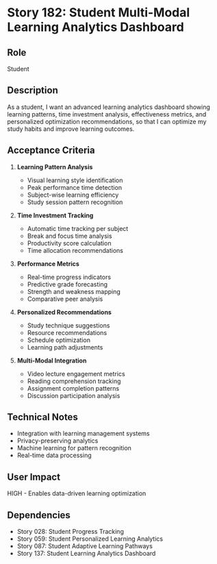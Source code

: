 # Story 182: Student Multi-Modal Learning Analytics Dashboard

## Role
Student

## Description
As a student, I want an advanced learning analytics dashboard showing learning patterns, time investment analysis, effectiveness metrics, and personalized optimization recommendations, so that I can optimize my study habits and improve learning outcomes.

## Acceptance Criteria
1. **Learning Pattern Analysis**
   - Visual learning style identification
   - Peak performance time detection
   - Subject-wise learning efficiency
   - Study session pattern recognition

2. **Time Investment Tracking**
   - Automatic time tracking per subject
   - Break and focus time analysis
   - Productivity score calculation
   - Time allocation recommendations

3. **Performance Metrics**
   - Real-time progress indicators
   - Predictive grade forecasting
   - Strength and weakness mapping
   - Comparative peer analysis

4. **Personalized Recommendations**
   - Study technique suggestions
   - Resource recommendations
   - Schedule optimization
   - Learning path adjustments

5. **Multi-Modal Integration**
   - Video lecture engagement metrics
   - Reading comprehension tracking
   - Assignment completion patterns
   - Discussion participation analysis

## Technical Notes
- Integration with learning management systems
- Privacy-preserving analytics
- Machine learning for pattern recognition
- Real-time data processing

## User Impact
HIGH - Enables data-driven learning optimization

## Dependencies
- Story 028: Student Progress Tracking
- Story 059: Student Personalized Learning Analytics
- Story 087: Student Adaptive Learning Pathways
- Story 137: Student Learning Analytics Dashboard